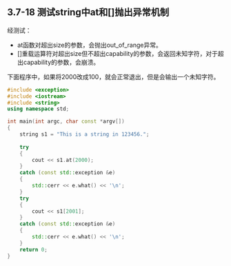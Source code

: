 ## 3.7-18 测试string中at和[]抛出异常机制

经测试：

* at函数对超出size的参数，会抛出out_of_range异常。
* []重载运算符对超出size但不超出capability的参数，会返回未知字符，对于超出capability的参数，会崩溃。

下面程序中，如果将2000改成100，就会正常退出，但是会输出一个未知字符。

```C++
#include <exception>
#include <iostream>
#include <string>
using namespace std;

int main(int argc, char const *argv[])
{
    string s1 = "This is a string in 123456.";
    
    try
    {
        cout << s1.at(2000);
    }
    catch (const std::exception &e)
    {
        std::cerr << e.what() << '\n';
    }
    try
    {
        cout << s1[2001];
    }
    catch (const std::exception &e)
    {
        std::cerr << e.what() << '\n';
    }
    return 0;
}

```

